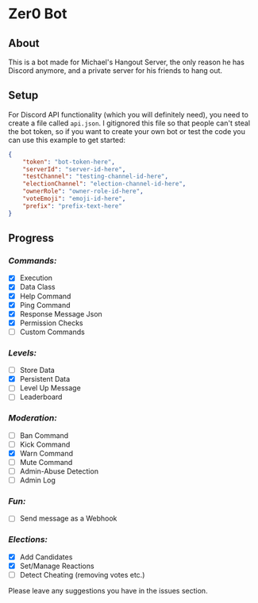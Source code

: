 # Zer0 Bot

## About

This is a bot made for Michael's Hangout Server, the only reason he has Discord anymore, and a private server for his friends to hang out.

## Setup

For Discord API functionality (which you will definitely need), you need to create a file called `api.json`. I gitignored this file so that people can't steal the bot token, so if you want to create your own bot or test the code you can use this example to get started: 
```json
{
    "token": "bot-token-here",
    "serverId": "server-id-here",
    "testChannel": "testing-channel-id-here",
    "electionChannel": "election-channel-id-here",
    "ownerRole": "owner-role-id-here",
    "voteEmoji": "emoji-id-here",
    "prefix": "prefix-text-here"
}
```

## Progress

### *Commands:*

- [x] Execution
- [x] Data Class
- [x] Help Command
- [x] Ping Command
- [x] Response Message Json
- [x] Permission Checks
- [ ] Custom Commands

### *Levels:*

- [ ] Store Data
- [x] Persistent Data
- [ ] Level Up Message
- [ ] Leaderboard

### *Moderation:*

- [ ] Ban Command
- [ ] Kick Command
- [x] Warn Command
- [ ] Mute Command
- [ ] Admin-Abuse Detection
- [ ] Admin Log

### *Fun:*

- [ ] Send message as a Webhook

### *Elections:*

- [x] Add Candidates
- [x] Set/Manage Reactions
- [ ] Detect Cheating (removing votes etc.)

Please leave any suggestions you have in the issues section. 
